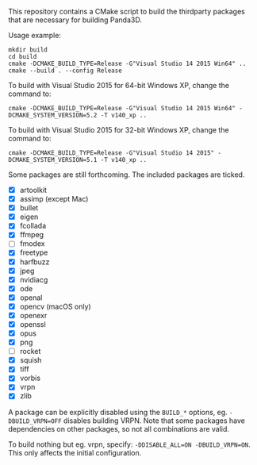 This repository contains a CMake script to build the thirdparty packages that
are necessary for building Panda3D.

Usage example:

    mkdir build
    cd build
    cmake -DCMAKE_BUILD_TYPE=Release -G"Visual Studio 14 2015 Win64" ..
    cmake --build . --config Release

To build with Visual Studio 2015 for 64-bit Windows XP, change the command to:

    cmake -DCMAKE_BUILD_TYPE=Release -G"Visual Studio 14 2015 Win64" -DCMAKE_SYSTEM_VERSION=5.2 -T v140_xp ..

To build with Visual Studio 2015 for 32-bit Windows XP, change the command to:

    cmake -DCMAKE_BUILD_TYPE=Release -G"Visual Studio 14 2015" -DCMAKE_SYSTEM_VERSION=5.1 -T v140_xp ..

Some packages are still forthcoming.  The included packages are ticked.
- [x] artoolkit
- [x] assimp (except Mac)
- [x] bullet
- [x] eigen
- [x] fcollada
- [x] ffmpeg
- [ ] fmodex
- [x] freetype
- [x] harfbuzz
- [x] jpeg
- [x] nvidiacg
- [x] ode
- [x] openal
- [x] opencv (macOS only)
- [x] openexr
- [x] openssl
- [x] opus
- [x] png
- [ ] rocket
- [x] squish
- [x] tiff
- [x] vorbis
- [x] vrpn
- [x] zlib

A package can be explicitly disabled using the `BUILD_*` options, eg. `-DBUILD_VRPN=OFF` disables building VRPN.  Note that some packages have dependencies on other packages, so not all combinations are valid.

To build nothing but eg. vrpn, specify: `-DDISABLE_ALL=ON -DBUILD_VRPN=ON`.  This only affects the initial configuration.
